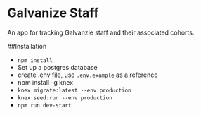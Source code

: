 # Galvanize Staff

An app for tracking Galvanzie staff and their associated cohorts.

##Installation

* `npm install`
* Set up a postgres database
* create .env file, use `.env.example` as a reference
* npm install -g knex
* `knex migrate:latest --env production`
* `knex seed:run --env production`
* `npm run dev-start`
